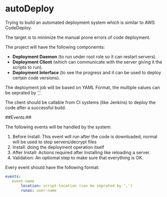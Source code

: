 # autoDeploy
Trying to build an automated deployment system which is similar to AWS CodeDeploy.

The target is to minimize the manual prone errors of code deployment.

The project will have the following componemts:
* **Deployment Daemon** (to run under root role so it can restart servers).
* **Deployment Client** (which can communicate with the server giving it the scripts to run).
* **Deployment Interface** (to see the progress and it can be used to deploy certain code versions).

The deployment job will be based on YAML Format, the multiple values can be seprated by ','.

The client should be callable from CI systems (like Jenkins) to deploy the code after a successful build.

##Events:##

The following events will be handled by the system:

1. Before Install: This event will run after the code is downloaded, normal will be used to stop servers/decrypt files
2. Install: doing the deployment operation itself
3. After Install: Actions required after Installing like reloading a server.
4. Validation: An optiomal step to make sure that everything is OK.

Every event should have the following format:

```yaml
events:
   event-name
       location: script-location (can be seprated by ',')
       runas: user-name
  ```
